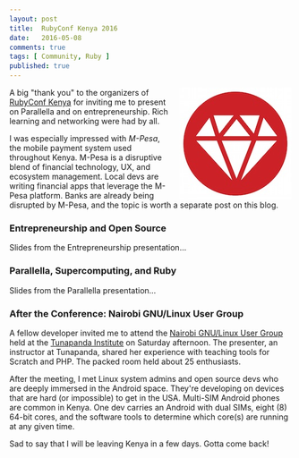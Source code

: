 ```yaml
---
layout: post
title:  RubyConf Kenya 2016
date:   2016-05-08
comments: true
tags: [ Community, Ruby ]
published: true
---
```


<img src="/images/RubyConfKenya_200x200.jpg" width="200" align="right" style="margin-left:10px;" alt="RubyConf Kenya 2016" title="RubyConf Kenya 2016">

A big "thank you" to the organizers of [RubyConf Kenya](http://rubyconf.nairuby.org/2016) for inviting me to present on Parallella and on entrepreneurship. Rich learning and networking were had by all.

I was especially impressed with _M-Pesa_, the mobile payment system used throughout Kenya. M-Pesa is a disruptive blend of financial technology, UX, and ecosystem management. Local devs are writing financial apps that leverage the M-Pesa platform. Banks are already being disrupted by M-Pesa, and the topic is worth a separate post on this blog.

<!--more-->

### Entrepreneurship and Open Source

Slides from the Entrepreneurship presentation...

<center><script async class="speakerdeck-embed" data-id="30a307a25a6c4d3c8de96d3b84d4f762" data-ratio="1.77777777777778" src="//speakerdeck.com/assets/embed.js"></script></center>

### Parallella, Supercomputing, and Ruby

Slides from the Parallella presentation...

<center><script async class="speakerdeck-embed" data-id="c5ed83fda205482e84dc2f9a2932b075" data-ratio="1.77777777777778" src="//speakerdeck.com/assets/embed.js"></script></center>

### After the Conference: Nairobi GNU/Linux User Group

A fellow developer invited me to attend the [Nairobi GNU/Linux User Group](https://nairobilug.or.ke/) held at the [Tunapanda Institute](http://www.tunapanda.org/) on Saturday afternoon. The presenter, an instructor at Tunapanda, shared her experience with teaching tools for Scratch and PHP. The packed room held about 25 enthusiasts.

After the meeting, I met Linux system admins and open source devs who are deeply immersed in the Android space. They're developing on devices that are hard (or impossible) to get in the USA. Multi-SIM Android phones are common in Kenya. One dev carries an Android with dual SIMs, eight (8) 64-bit cores, and the software tools to determine which core(s) are running at any given time. 

Sad to say that I will be leaving Kenya in a few days. Gotta come back!

